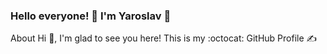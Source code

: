 ### Hello everyone! 👋 I'm Yaroslav 🧔
About
Hi 👋, I'm glad to see you here! This is my :octocat: GitHub Profile ✍️


